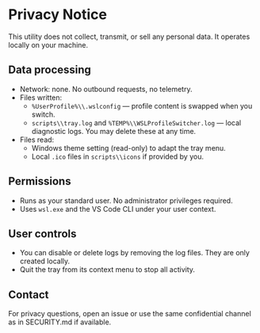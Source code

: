 # Privacy Notice

This utility does not collect, transmit, or sell any personal data. It operates locally on your machine.

## Data processing
- Network: none. No outbound requests, no telemetry.
- Files written:
  - `%UserProfile%\\.wslconfig` — profile content is swapped when you switch.
  - `scripts\\tray.log` and `%TEMP%\\WSLProfileSwitcher.log` — local diagnostic logs. You may delete these at any time.
- Files read:
  - Windows theme setting (read-only) to adapt the tray menu.
  - Local `.ico` files in `scripts\\icons` if provided by you.

## Permissions
- Runs as your standard user. No administrator privileges required.
- Uses `wsl.exe` and the VS Code CLI under your user context.

## User controls
- You can disable or delete logs by removing the log files. They are only created locally.
- Quit the tray from its context menu to stop all activity.

## Contact
For privacy questions, open an issue or use the same confidential channel as in SECURITY.md if available.